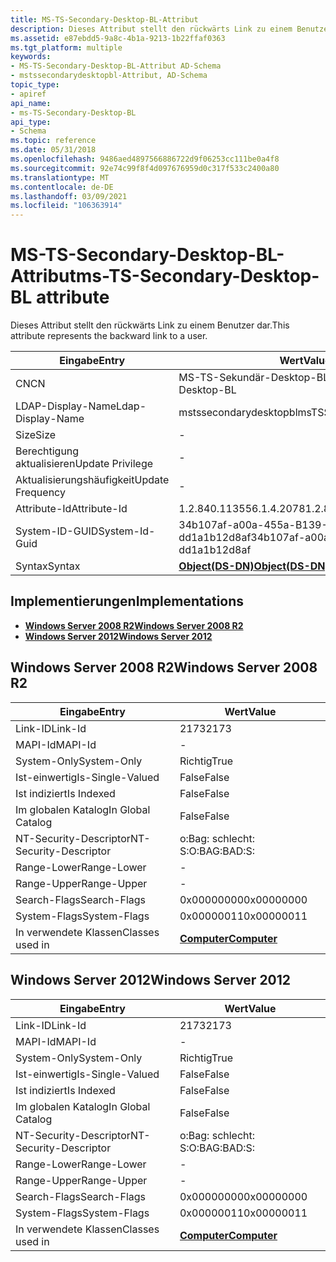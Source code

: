 ```yaml
---
title: MS-TS-Secondary-Desktop-BL-Attribut
description: Dieses Attribut stellt den rückwärts Link zu einem Benutzer dar. | MS-TS-Secondary-Desktop-BL-Attribut
ms.assetid: e87ebdd5-9a8c-4b1a-9213-1b22ffaf0363
ms.tgt_platform: multiple
keywords:
- MS-TS-Secondary-Desktop-BL-Attribut AD-Schema
- mstssecondarydesktopbl-Attribut, AD-Schema
topic_type:
- apiref
api_name:
- ms-TS-Secondary-Desktop-BL
api_type:
- Schema
ms.topic: reference
ms.date: 05/31/2018
ms.openlocfilehash: 9486aed4897566886722d9f06253cc111be0a4f8
ms.sourcegitcommit: 92e74c99f8f4d097676959d0c317f533c2400a80
ms.translationtype: MT
ms.contentlocale: de-DE
ms.lasthandoff: 03/09/2021
ms.locfileid: "106363914"
---
```

# <a name="ms-ts-secondary-desktop-bl-attribute"></a><span data-ttu-id="e5ab1-106">MS-TS-Secondary-Desktop-BL-Attribut</span><span class="sxs-lookup"><span data-stu-id="e5ab1-106">ms-TS-Secondary-Desktop-BL attribute</span></span>

<span data-ttu-id="e5ab1-107">Dieses Attribut stellt den rückwärts Link zu einem Benutzer dar.</span><span class="sxs-lookup"><span data-stu-id="e5ab1-107">This attribute represents the backward link to a user.</span></span>



| <span data-ttu-id="e5ab1-108">Eingabe</span><span class="sxs-lookup"><span data-stu-id="e5ab1-108">Entry</span></span> | <span data-ttu-id="e5ab1-109">Wert</span><span class="sxs-lookup"><span data-stu-id="e5ab1-109">Value</span></span> |
|-------------------|-----------------------------------------|
| <span data-ttu-id="e5ab1-110">CN</span><span class="sxs-lookup"><span data-stu-id="e5ab1-110">CN</span></span>                | <span data-ttu-id="e5ab1-111">MS-TS-Sekundär-Desktop-BL</span><span class="sxs-lookup"><span data-stu-id="e5ab1-111">ms-TS-Secondary-Desktop-BL</span></span>              |
| <span data-ttu-id="e5ab1-112">LDAP-Display-Name</span><span class="sxs-lookup"><span data-stu-id="e5ab1-112">Ldap-Display-Name</span></span> | <span data-ttu-id="e5ab1-113">mstssecondarydesktopbl</span><span class="sxs-lookup"><span data-stu-id="e5ab1-113">msTSSecondaryDesktopBL</span></span>                  |
| <span data-ttu-id="e5ab1-114">Size</span><span class="sxs-lookup"><span data-stu-id="e5ab1-114">Size</span></span>              | \-                                      |
| <span data-ttu-id="e5ab1-115">Berechtigung aktualisieren</span><span class="sxs-lookup"><span data-stu-id="e5ab1-115">Update Privilege</span></span>  | \-                                      |
| <span data-ttu-id="e5ab1-116">Aktualisierungshäufigkeit</span><span class="sxs-lookup"><span data-stu-id="e5ab1-116">Update Frequency</span></span>  | \-                                      |
| <span data-ttu-id="e5ab1-117">Attribute-Id</span><span class="sxs-lookup"><span data-stu-id="e5ab1-117">Attribute-Id</span></span>      | <span data-ttu-id="e5ab1-118">1.2.840.113556.1.4.2078</span><span class="sxs-lookup"><span data-stu-id="e5ab1-118">1.2.840.113556.1.4.2078</span></span>                 |
| <span data-ttu-id="e5ab1-119">System-ID-GUID</span><span class="sxs-lookup"><span data-stu-id="e5ab1-119">System-Id-Guid</span></span>    | <span data-ttu-id="e5ab1-120">34b107af-a00a-455a-B139-dd1a1b12d8af</span><span class="sxs-lookup"><span data-stu-id="e5ab1-120">34b107af-a00a-455a-b139-dd1a1b12d8af</span></span>    |
| <span data-ttu-id="e5ab1-121">Syntax</span><span class="sxs-lookup"><span data-stu-id="e5ab1-121">Syntax</span></span>            | [<span data-ttu-id="e5ab1-122">**Object(DS-DN)**</span><span class="sxs-lookup"><span data-stu-id="e5ab1-122">**Object(DS-DN)**</span></span>](s-object-ds-dn.md) |



## <a name="implementations"></a><span data-ttu-id="e5ab1-123">Implementierungen</span><span class="sxs-lookup"><span data-stu-id="e5ab1-123">Implementations</span></span>

-   [<span data-ttu-id="e5ab1-124">**Windows Server 2008 R2**</span><span class="sxs-lookup"><span data-stu-id="e5ab1-124">**Windows Server 2008 R2**</span></span>](#windows-server-2008-r2)
-   [<span data-ttu-id="e5ab1-125">**Windows Server 2012**</span><span class="sxs-lookup"><span data-stu-id="e5ab1-125">**Windows Server 2012**</span></span>](#windows-server-2012)

## <a name="windows-server-2008-r2"></a><span data-ttu-id="e5ab1-126">Windows Server 2008 R2</span><span class="sxs-lookup"><span data-stu-id="e5ab1-126">Windows Server 2008 R2</span></span>



| <span data-ttu-id="e5ab1-127">Eingabe</span><span class="sxs-lookup"><span data-stu-id="e5ab1-127">Entry</span></span> | <span data-ttu-id="e5ab1-128">Wert</span><span class="sxs-lookup"><span data-stu-id="e5ab1-128">Value</span></span> |
|------------------------|-------------------------------------------|
| <span data-ttu-id="e5ab1-129">Link-ID</span><span class="sxs-lookup"><span data-stu-id="e5ab1-129">Link-Id</span></span>                | <span data-ttu-id="e5ab1-130">2173</span><span class="sxs-lookup"><span data-stu-id="e5ab1-130">2173</span></span>                                      |
| <span data-ttu-id="e5ab1-131">MAPI-Id</span><span class="sxs-lookup"><span data-stu-id="e5ab1-131">MAPI-Id</span></span>                | \-                                        |
| <span data-ttu-id="e5ab1-132">System-Only</span><span class="sxs-lookup"><span data-stu-id="e5ab1-132">System-Only</span></span>            | <span data-ttu-id="e5ab1-133">Richtig</span><span class="sxs-lookup"><span data-stu-id="e5ab1-133">True</span></span>                                      |
| <span data-ttu-id="e5ab1-134">Ist-einwertig</span><span class="sxs-lookup"><span data-stu-id="e5ab1-134">Is-Single-Valued</span></span>       | <span data-ttu-id="e5ab1-135">False</span><span class="sxs-lookup"><span data-stu-id="e5ab1-135">False</span></span>                                     |
| <span data-ttu-id="e5ab1-136">Ist indiziert</span><span class="sxs-lookup"><span data-stu-id="e5ab1-136">Is Indexed</span></span>             | <span data-ttu-id="e5ab1-137">False</span><span class="sxs-lookup"><span data-stu-id="e5ab1-137">False</span></span>                                     |
| <span data-ttu-id="e5ab1-138">Im globalen Katalog</span><span class="sxs-lookup"><span data-stu-id="e5ab1-138">In Global Catalog</span></span>      | <span data-ttu-id="e5ab1-139">False</span><span class="sxs-lookup"><span data-stu-id="e5ab1-139">False</span></span>                                     |
| <span data-ttu-id="e5ab1-140">NT-Security-Descriptor</span><span class="sxs-lookup"><span data-stu-id="e5ab1-140">NT-Security-Descriptor</span></span> | <span data-ttu-id="e5ab1-141">o:Bag: schlecht: S:</span><span class="sxs-lookup"><span data-stu-id="e5ab1-141">O:BAG:BAD:S:</span></span>                              |
| <span data-ttu-id="e5ab1-142">Range-Lower</span><span class="sxs-lookup"><span data-stu-id="e5ab1-142">Range-Lower</span></span>            | \-                                        |
| <span data-ttu-id="e5ab1-143">Range-Upper</span><span class="sxs-lookup"><span data-stu-id="e5ab1-143">Range-Upper</span></span>            | \-                                        |
| <span data-ttu-id="e5ab1-144">Search-Flags</span><span class="sxs-lookup"><span data-stu-id="e5ab1-144">Search-Flags</span></span>           | <span data-ttu-id="e5ab1-145">0x00000000</span><span class="sxs-lookup"><span data-stu-id="e5ab1-145">0x00000000</span></span>                                |
| <span data-ttu-id="e5ab1-146">System-Flags</span><span class="sxs-lookup"><span data-stu-id="e5ab1-146">System-Flags</span></span>           | <span data-ttu-id="e5ab1-147">0x00000011</span><span class="sxs-lookup"><span data-stu-id="e5ab1-147">0x00000011</span></span>                                |
| <span data-ttu-id="e5ab1-148">In verwendete Klassen</span><span class="sxs-lookup"><span data-stu-id="e5ab1-148">Classes used in</span></span>        | [<span data-ttu-id="e5ab1-149">**Computer**</span><span class="sxs-lookup"><span data-stu-id="e5ab1-149">**Computer**</span></span>](c-computer.md)<br/> |



## <a name="windows-server-2012"></a><span data-ttu-id="e5ab1-150">Windows Server 2012</span><span class="sxs-lookup"><span data-stu-id="e5ab1-150">Windows Server 2012</span></span>



| <span data-ttu-id="e5ab1-151">Eingabe</span><span class="sxs-lookup"><span data-stu-id="e5ab1-151">Entry</span></span> | <span data-ttu-id="e5ab1-152">Wert</span><span class="sxs-lookup"><span data-stu-id="e5ab1-152">Value</span></span> |
|------------------------|-------------------------------------------|
| <span data-ttu-id="e5ab1-153">Link-ID</span><span class="sxs-lookup"><span data-stu-id="e5ab1-153">Link-Id</span></span>                | <span data-ttu-id="e5ab1-154">2173</span><span class="sxs-lookup"><span data-stu-id="e5ab1-154">2173</span></span>                                      |
| <span data-ttu-id="e5ab1-155">MAPI-Id</span><span class="sxs-lookup"><span data-stu-id="e5ab1-155">MAPI-Id</span></span>                | \-                                        |
| <span data-ttu-id="e5ab1-156">System-Only</span><span class="sxs-lookup"><span data-stu-id="e5ab1-156">System-Only</span></span>            | <span data-ttu-id="e5ab1-157">Richtig</span><span class="sxs-lookup"><span data-stu-id="e5ab1-157">True</span></span>                                      |
| <span data-ttu-id="e5ab1-158">Ist-einwertig</span><span class="sxs-lookup"><span data-stu-id="e5ab1-158">Is-Single-Valued</span></span>       | <span data-ttu-id="e5ab1-159">False</span><span class="sxs-lookup"><span data-stu-id="e5ab1-159">False</span></span>                                     |
| <span data-ttu-id="e5ab1-160">Ist indiziert</span><span class="sxs-lookup"><span data-stu-id="e5ab1-160">Is Indexed</span></span>             | <span data-ttu-id="e5ab1-161">False</span><span class="sxs-lookup"><span data-stu-id="e5ab1-161">False</span></span>                                     |
| <span data-ttu-id="e5ab1-162">Im globalen Katalog</span><span class="sxs-lookup"><span data-stu-id="e5ab1-162">In Global Catalog</span></span>      | <span data-ttu-id="e5ab1-163">False</span><span class="sxs-lookup"><span data-stu-id="e5ab1-163">False</span></span>                                     |
| <span data-ttu-id="e5ab1-164">NT-Security-Descriptor</span><span class="sxs-lookup"><span data-stu-id="e5ab1-164">NT-Security-Descriptor</span></span> | <span data-ttu-id="e5ab1-165">o:Bag: schlecht: S:</span><span class="sxs-lookup"><span data-stu-id="e5ab1-165">O:BAG:BAD:S:</span></span>                              |
| <span data-ttu-id="e5ab1-166">Range-Lower</span><span class="sxs-lookup"><span data-stu-id="e5ab1-166">Range-Lower</span></span>            | \-                                        |
| <span data-ttu-id="e5ab1-167">Range-Upper</span><span class="sxs-lookup"><span data-stu-id="e5ab1-167">Range-Upper</span></span>            | \-                                        |
| <span data-ttu-id="e5ab1-168">Search-Flags</span><span class="sxs-lookup"><span data-stu-id="e5ab1-168">Search-Flags</span></span>           | <span data-ttu-id="e5ab1-169">0x00000000</span><span class="sxs-lookup"><span data-stu-id="e5ab1-169">0x00000000</span></span>                                |
| <span data-ttu-id="e5ab1-170">System-Flags</span><span class="sxs-lookup"><span data-stu-id="e5ab1-170">System-Flags</span></span>           | <span data-ttu-id="e5ab1-171">0x00000011</span><span class="sxs-lookup"><span data-stu-id="e5ab1-171">0x00000011</span></span>                                |
| <span data-ttu-id="e5ab1-172">In verwendete Klassen</span><span class="sxs-lookup"><span data-stu-id="e5ab1-172">Classes used in</span></span>        | [<span data-ttu-id="e5ab1-173">**Computer**</span><span class="sxs-lookup"><span data-stu-id="e5ab1-173">**Computer**</span></span>](c-computer.md)<br/> |



 

 






